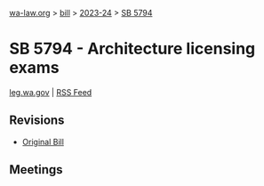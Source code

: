 [wa-law.org](/) > [bill](/bill/) > [2023-24](/bill/2023-24/) > [SB 5794](/bill/2023-24/sb/5794/)

# SB 5794 - Architecture licensing exams
[leg.wa.gov](https://app.leg.wa.gov/billsummary?BillNumber=5794&Year=2023&Initiative=false) | [RSS Feed](./rss.xml)

## Revisions
* [Original Bill](1/)

## Meetings